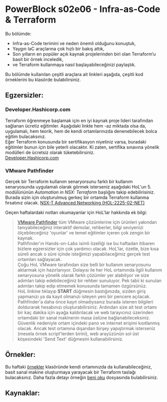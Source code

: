 # PowerBlock s02e06 - Infra-as-Code & Terraform

Bu bölümde:
- Infra-as-Code terimini ve neden önemli olduğunu konuştuk,
- Yaygın IaC araçlarına çok hızlı bir bakış attık,
- Son yılların en popüler açık kaynak projelerinden biri olan Terraform’u basit bir örnek inceledik,
- ve Terraform kullanmaya nasıl başlayabileceğinizi paylaştık.

Bu bölümde kullanılan çeşitli araçlara ait linkleri aşağıda, çeşitli kod örneklerini bu klasörde bulabilirsiniz.

## Egzersizler:
### Developer.Hashicorp.com
Terraform öğrenmeye başlamak için en iyi kaynak proje lideri tarafından sağlanan ücretiz eğitimler. Aşağıdaki linkte hem -az miktada olsa da, uygulamalı, hem teorik, hem de kendi ortamlarınızda denenebilecek bolca eğitim bulacaksınız.  
Eğer Terraform konusunda bir sertifikasyon niyetiniz varsa, buradaki eğitimler bunun için bile yeterli olacaktır. Ki zaten, sertifika sınavına yönelik modülleri de ücretsiz olarak tüketebilirsiniz.  
[Developer.Hashicorp.com](https://developer.hashicorp.com/terraform/tutorials)

### VMware Pathfinder
Gerçek bir Terraform kullanım senaryorsunu farklı bir kullanım senaryosunda uygulamalı olarak görmek isterseniz aşağıdaki HoL'un 5. modülününün *Automation in NSX: Terraform* başlığını takip edebilirisiniz. Burada sizin için oluşturulmuş gerkeç bir ortamda Terraform kullanma fırsatınız olacak.
[NSX-T Advanced Networking (HOL-2225-02-NET)](https://pathfinder.vmware.com/v3/activity/nsx_adv_hol)

Geçen haftalardaki notları okumayanlar için HoL'lar hakkında ek bilgi:

> [VMware Pathfinder](https://pathfinder.vmware.com) tüm VMware çözümlerine için ürünleri yakından tanıyabileceğiniz interaktif demolar, rehberler, bilgi seviyenizi ölçebileceğiniz 'oyunlar' ve temel eğitimler içeren çok zengin bir kaynak.  
Pathfinder'ın Hands-on-Labs isimli özelliği ise bu haftadan itibaren bizlere egzersizler için çok yardımcı olacak. HoL'lar, özetle, bize kısa süreli ancak o süre içinde isteğimizi yapabilaceğimiz gerçek test ortamları sağlayacak.  
Çoğu HoL VMware tarafından size belli bir kullanım senaryosunu aktarmak için hazırlanıyor. Dolayısı ile her HoL ortamında ilgili kullanım senaryosuna yönelik olarak farklı çözümler yer alabiliyor ve size adımları takip edebileceğiniz bir rehber sunuluyor. Pek tabii ki sunulan adımları takip edip etmemek konusunda tamamen özgürsünüz.  
HoL linkine tıklayıp **START** düğmesin bastığınızda, sizden giriş yapmanızı ya da kayıt olmanızı isteyen yeni bir pencere açılacak. Pathfinder'a daha önce kayıt olmadıysanız burada istenen bilgileri doldurarak hesabınızı oluşturabilirsiniz. Ardından size ait test ortamı bir kaç dakika için ayağa kaldırılacak ve web tarayıcınız üzerinden ortamdaki bir sanal makinenin masa üstüne bağlanabileceksiniz.  
Güvenlik nedeniyle ortam içindeki pano ve internet erişimi kısıtlanmış olacak. Ancak test ortamına dışarıdan birşey yapıştırmak isterseniz (mesela örnek script'lerden birini), web arayüzünün sol üst köşesindeki 'Send Text' düğmesini kullanabilirsiniz.

## Örnekler:
Bu haftaki [örnekler](./Ornekler/) klasöründe kendi ortamınızda da kullanabileceğiniz, basit sanal makine oluşturmaya yarayacak bir Terraform taslağı bulacaksınız. Daha fazla detayı örneğin [beni oku]() dosyasında bulabilirsiniz.

## Kaynaklar:

